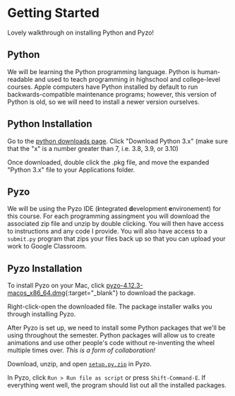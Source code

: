 # Getting Started

Lovely walkthrough on installing Python and Pyzo!

## Python

We will be learning the Python programming language. Python is human-readable and used to teach programming in highschool and college-level courses. Apple computers have Python installed by default to run backwards-compatible maintenance programs; however, this version of Python is old, so we will need to install a newer version ourselves.

## Python Installation

Go to the [python downloads page](https://www.python.org/downloads/). Click "Download Python 3.x" (make sure that the "x" is a number greater than 7, i.e. 3.8, 3.9, or 3.10)

Once downloaded, double click the .pkg file, and move the expanded "Python 3.x" file to your Applications folder.

## Pyzo

We will be using the Pyzo IDE (**i**ntegrated **d**evelopment **e**nvironement) for this course. For each programming assingment you will download the associated zip file and unzip by double clicking. You will then have access to instructions and any code I provide. You will also have access to a `submit.py` program that zips your files back up so that you can upload your work to Google Classroom.

## Pyzo Installation

To install Pyzo on your Mac, click [pyzo-4.12.3-macos_x86_64.dmg](https://github.com/pyzo/pyzo/releases/download/v4.12.3/pyzo-4.12.3-macos_x86_64.dmg){:target="_blank"} to download the package.

Right-click-open the downloaded file. The package installer walks you through installing Pyzo.

After Pyzo is set up, we need to install some Python packages that we'll be using throughout the semester. Python packages will allow us to create animations and use other people's code without re-inventing the wheel multiple times over. *This is a form of collaboration!*

Download, unzip, and open [`setup.py.zip`](https://github.com/APCSP-SouthLakeChristian-Academy/programming/raw/main/setup.py.zip) in Pyzo.

In Pyzo, click `Run > Run file as script` or press `Shift-Command-E`. If everything went well, the program should list out all the installed packages.

<!-- ![Introduction](images/install_thonny_0.png)
![License](images/install_thonny_1.png)
![License Agreement](images/install_thonny_2.png)
![Install For Me Only](images/install_thonny_3.png)

---

### Important

You **must** select `Install for me only`. If you didnt see that option, click the `Go Back` button.

---

![Install](images/install_thonny_4.png)

You can then go to your `Applications` and open Thonny.

![Untitled Thonny](images/untitled_thonny.png)

## Install Py5 Plugin

Later in the year we'll be programming some graphical applications; let's install those dependencies now.

We'll be using the [Processing](https://processing.org/) framework that has been ported over to Python via [py5](https://py5.ixora.io/index.html).

![Manage Plugins](images/plugins_0.png)

![Search Py5](images/plugins_1.png)

![Install Py5](images/plugins_2.png)

![Install Py5](images/plugins_3.png)

Click `Imported mode for py5` whenever you want to draw shapes!

![Imported mode for py5](images/plugins_4.png)

## Optional Themes

You can adjust the style of the Thonny editor using themes.

![Preferences](images/preferences_0.png)

![Theme and Font](images/preferences_1.png)

I like the `Clean Dark` UI Theme and `Tomorrow Night` Syntax Theme so that my eyes aren't burned off while programming at night. (You shouldn't need to spend extraordinary amounts of time programming for this course, though.)

I aso like to set `IO font` to `14`. -->
